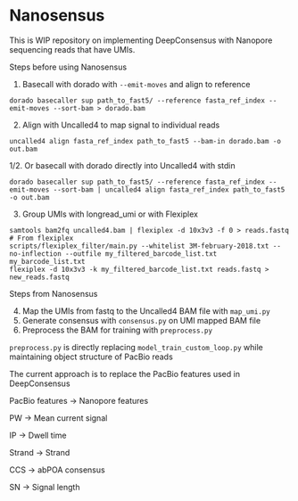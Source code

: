 # Nanosensus

This is WIP repository on implementing DeepConsensus with Nanopore sequencing reads that have UMIs.

Steps before using Nanosensus

1. Basecall with dorado with `--emit-moves` and align to reference
```
dorado basecaller sup path_to_fast5/ --reference fasta_ref_index --emit-moves --sort-bam > dorado.bam
```
2. Align with Uncalled4 to map signal to individual reads
```
uncalled4 align fasta_ref_index path_to_fast5 --bam-in dorado.bam -o out.bam
```
1/2. Or basecall with dorado directly into Uncalled4 with stdin
```
dorado basecaller sup path_to_fast5/ --reference fasta_ref_index --emit-moves --sort-bam | uncalled4 align fasta_ref_index path_to_fast5 -o out.bam
```
3. Group UMIs with longread_umi or with Flexiplex
```
samtools bam2fq uncalled4.bam | flexiplex -d 10x3v3 -f 0 > reads.fastq
# From flexiplex
scripts/flexiplex_filter/main.py --whitelist 3M-february-2018.txt --no-inflection --outfile my_filtered_barcode_list.txt my_barcode_list.txt
flexiplex -d 10x3v3 -k my_filtered_barcode_list.txt reads.fastq > new_reads.fastq
```

Steps from Nanosensus

4. Map the UMIs from fastq to the Uncalled4 BAM file with `map_umi.py`
5. Generate consensus with `consensus.py` on UMI mapped BAM file
6. Preprocess the BAM for training with `preprocess.py`

`preprocess.py` is directly replacing `model_train_custom_loop.py` while maintaining object structure of PacBio reads

The current approach is to replace the PacBio features used in DeepConsensus

PacBio features -> Nanopore features

PW -> Mean current signal

IP -> Dwell time

Strand -> Strand

CCS -> abPOA consensus

SN -> Signal length
